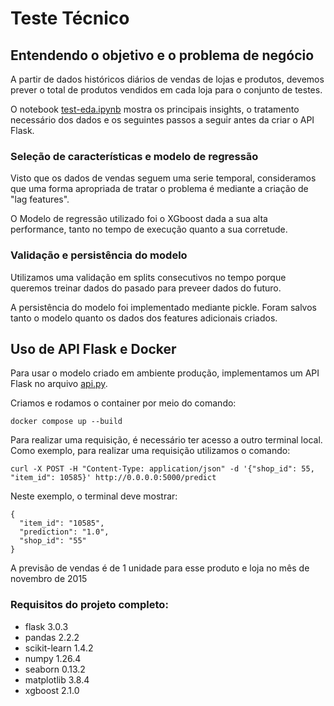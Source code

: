 # Teste Técnico

## Entendendo o objetivo e o problema de negócio

A partir de dados históricos diários de vendas de lojas e produtos, devemos prever o total de produtos vendidos em cada loja para o conjunto de testes.

O notebook [test-eda.ipynb](test-eda.ipynb) mostra os principais insights, o tratamento necessário dos dados e os seguintes passos a seguir antes da criar o API Flask.

### Seleção de características e modelo de regressão

Visto que os dados de vendas seguem uma serie temporal, consideramos que uma forma apropriada de tratar o problema é mediante a criação de "lag features".

O Modelo de regressão utilizado foi o XGboost dada a sua alta performance, tanto no tempo de execução quanto a sua corretude. 

### Validação e persistência do modelo

Utilizamos uma validação em splits consecutivos no tempo porque queremos treinar dados do pasado para preveer dados do futuro.

A persistência do modelo foi implementado mediante pickle. Foram salvos tanto o modelo quanto os dados dos features adicionais criados.

## Uso de API Flask e Docker

Para usar o modelo criado em ambiente produção, implementamos um API Flask no arquivo [api.py](api.py). 

Criamos e rodamos o container por meio do comando:

```
docker compose up --build
```

Para realizar uma requisição, é necessário ter acesso a outro terminal local. Como exemplo, para realizar uma requisição utilizamos o comando:

```
curl -X POST -H "Content-Type: application/json" -d '{"shop_id": 55, "item_id": 10585}' http://0.0.0.0:5000/predict
```

Neste exemplo, o terminal deve mostrar:
```
{
  "item_id": "10585",
  "prediction": "1.0",
  "shop_id": "55"
}
```

A previsão de vendas é de 1 unidade para esse produto e loja no mês de novembro de 2015

### Requisitos do projeto completo:
  - flask 3.0.3
  - pandas 2.2.2
  - scikit-learn 1.4.2
  - numpy 1.26.4
  - seaborn 0.13.2
  - matplotlib 3.8.4
  - xgboost 2.1.0

